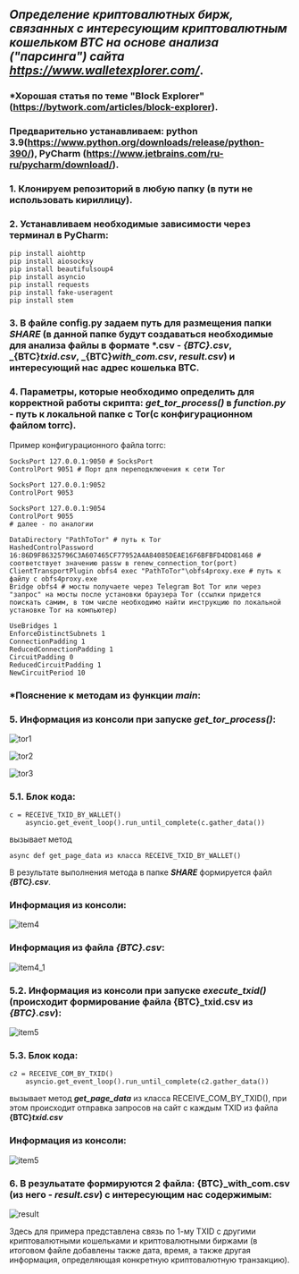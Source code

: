 ## **_Определение криптовалютных бирж, связанных с интересующим криптовалютным кошельком BTC на основе анализа ("парсинга") сайта https://www.walletexplorer.com/_**.

### *Хорошая статья по теме "Block Explorer"(<https://bytwork.com/articles/block-explorer>).
### Предварительно устанавливаем: python 3.9(<https://www.python.org/downloads/release/python-390/>), PyCharm (<https://www.jetbrains.com/ru-ru/pycharm/download/>).
### 1. Клонируем репозиторий в любую папку (в пути не использовать кириллицу).
### 2. Устанавливаем необходимые зависимости через терминал в PyCharm:
```
pip install aiohttp
pip install aiosocksy
pip install beautifulsoup4
pip install asyncio
pip install requests
pip install fake-useragent
pip install stem
```
### 3. В файле config.py задаем путь для размещения папки **_SHARE_** (в данной папке будут создаваться необходимые для анализа файлы в формате *.csv - **_{BTC}.csv_**, **_{BTC}_txid.csv_**, **_{BTC}_with_com.csv_**, **_result.csv_**) и интересующий нас адрес кошелька BTC.
### 4. Параметры, которые необходимо определить для корректной работы скрипта: **_get_tor_process()_** в **_function.py_** - путь к локальной папке с Tor(с конфигурационном файлом torrc).
Пример конфигурационного файла torrc:
```
SocksPort 127.0.0.1:9050 # SocksPort
ControlPort 9051 # Порт для переподключения к сети Tor

SocksPort 127.0.0.1:9052
ControlPort 9053

SocksPort 127.0.0.1:9054
ControlPort 9055 
# далее - по аналогии

DataDirectory "PathToTor" # путь к Tor
HashedControlPassword 16:86D9F86325796C3A607465CF77952A4A84085DEAE16F6BFBFD4DD81468 # соответствует значению passw в renew_connection_tor(port)
ClientTransportPlugin obfs4 exec "PathToTor"\obfs4proxy.exe # путь к файлу с obfs4proxy.exe
Bridge obfs4 # мосты получаете через Telegram Bot Tor или через "запрос" на мосты после установки браузера Tor (ссылки придется поискать самим, в том числе необходимо найти инструкцию по локальной установке Tor на компьютер)

UseBridges 1
EnforceDistinctSubnets 1
ConnectionPadding 1
ReducedConnectionPadding 1
CircuitPadding 0
ReducedCircuitPadding 1
NewCircuitPeriod 10
```
### *Пояснение к методам из функции **_main_**:
### 5. Информация из консоли при запуске **_get_tor_process()_**:

![tor1](Pictures\tor1.png)

![tor2](Pictures\tor2.png)

![tor3](Pictures\tor3.png)

### 5.1. Блок кода:
```
c = RECEIVE_TXID_BY_WALLET()
    asyncio.get_event_loop().run_until_complete(c.gather_data())
```
вызывает метод
```
async def get_page_data из класса RECEIVE_TXID_BY_WALLET()
```
В результате выполнения метода в папке **_SHARE_** формируется файл **_{BTC}.csv_**.
### Информация из консоли:

![item4](Pictures\item4.png)

### Информация из файла **_{BTC}.csv_**:

![item4_1](Pictures\item4_1.png)

### 5.2. Информация из консоли при запуске **_execute_txid()_** (происходит формирование файла **{BTC}_txid.csv** из **_{BTC}.csv_**):

![item5](Pictures\item5.png)

### 5.3. Блок кода:

```
c2 = RECEIVE_COM_BY_TXID()
    asyncio.get_event_loop().run_until_complete(c2.gather_data())
```
вызывает метод **_get_page_data_** из класса RECEIVE_COM_BY_TXID(), при этом происходит отправка запросов на сайт с каждым TXID из файла **{BTC}_txid.csv_**

### Информация из консоли:

![item5](Pictures\item6.png)

### 6. В резульатате формируются 2 файла: **{BTC}_with_com.csv** (из него - **_result.csv_**) с интересующим нас содержимым:

![result](Pictures\result.png)

Здесь для примера представлена связь по 1-му TXID с другими криптовалютными кошельками и криптовалютными биржами (в итоговом файле добавлены также дата, время, а также другая информация, определяющая конкретную криптовалютную транзакцию).